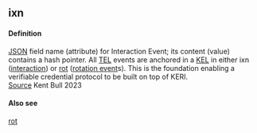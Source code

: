 ## ixn

<h4>Definition</h4><p><a href="JSON">JSON</a> field name (attribute) for Interaction Event; its content (value) contains a hash pointer. All <a href="transaction-event-log">TEL</a> events are anchored in a <a href="key-event-log">KEL</a> in either ixn (<a href="interaction-event">interaction</a>) or <a href="rot">rot</a> (<a href="rotation-event">rotation event</a>s). This is the foundation enabling a verifiable credential protocol to be built on top of KERI.<br><a href="https://kentbull.com/2023/03/09/keri-tutorial-series-treasure-hunting-in-abydos-issuing-and-verifying-a-credential-acdc/">Source</a> Kent Bull 2023</p><h4>Also see</h4><p><a href="rot">rot</a></p>


